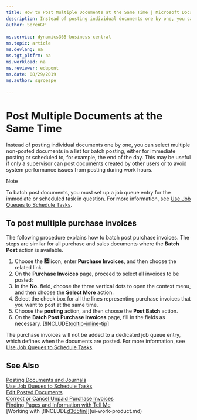 ```yaml
---
title: How to Post Multiple Documents at the Same Time | Microsoft Docs
description: Instead of posting individual documents one by one, you can select multiple non-posted documents in a list for batch posting, either for immediate posting or scheduled to, for example, the end of the day.
author: SorenGP

ms.service: dynamics365-business-central
ms.topic: article
ms.devlang: na
ms.tgt_pltfrm: na
ms.workload: na
ms.reviewer: edupont
ms.date: 08/29/2019
ms.author: sgroespe

---
```

# Post Multiple Documents at the Same Time
Instead of posting individual documents one by one, you can select multiple non-posted documents in a list for batch posting, either for immediate posting or scheduled to, for example, the end of the day. This may be useful if only a supervisor can post documents created by other users or to avoid system performance issues from posting during work hours.

> [!NOTE]
> To batch post documents, you must set up a job queue entry for the immediate or scheduled task in question. For more information, see [Use Job Queues to Schedule Tasks](admin-job-queues-schedule-tasks.md).

## To post multiple purchase invoices
The following procedure explains how to batch post purchase invoices. The steps are similar for all purchase and sales documents where the **Batch Post** action is available.

1. Choose the ![Lightbulb that opens the Tell Me feature](media/ui-search/search_small.png "Tell me what you want to do") icon, enter **Purchase Invoices**, and then choose the related link.  
2. On the **Purchase Invoices** page, proceed to select all invoices to be posted:
3. In the **No.** field, choose the three vertical dots to open the context menu, and then choose the **Select More** action.
4. Select the check box for all the lines representing purchase invoices that you want to post at the same time.
5. Choose the **posting** action, and then choose the **Post Batch** action.
6. On the **Batch Post Purchase Invoices** page, fill in the fields as necessary. [!INCLUDE[tooltip-inline-tip](includes/tooltip-inline-tip_md.md)]

The purchase invoices will not be added to a dedicated job queue entry, which defines when the documents are posted. For more information, see [Use Job Queues to Schedule Tasks](admin-job-queues-schedule-tasks.md).

## See Also
[Posting Documents and Journals](ui-post-documents-journals.md)  
[Use Job Queues to Schedule Tasks](admin-job-queues-schedule-tasks.md)  
[Edit Posted Documents](across-edit-posted-document.md)  
[Correct or Cancel Unpaid Purchase Invoices](purchasing-how-correct-cancel-unpaid-purchase-invoices.md)  
[Finding Pages and Information with Tell Me](ui-search.md)  
[Working with [!INCLUDE[d365fin](includes/d365fin_md.md)]](ui-work-product.md)
